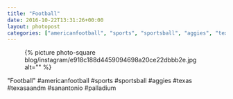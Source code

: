 ```yaml
---
title: "Football"
date: 2016-10-22T13:31:26+00:00
layout: photopost
categories: ["americanfootball", "sports", "sportsball", "aggies", "texas", "texasaandm", "sanantonio", "palladium", "photos", "instagram"]
---
```


<figure class="photo photo--square">
  {% picture photo-square blog/instagram/e918c188d4459094698a20ce22dbbb2e.jpg alt="" %}
</figure>

"Football"
#americanfootball #sports #sportsball #aggies #texas #texasaandm #sanantonio #palladium

